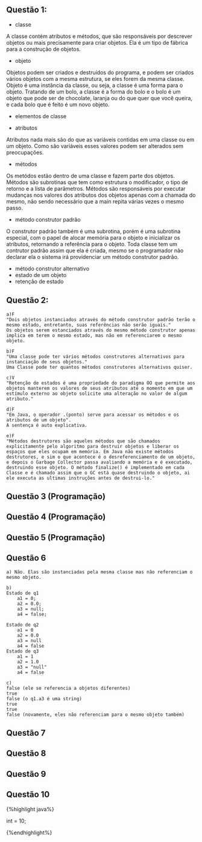 ## Questão 1:

* classe

A classe contém atributos e métodos, que são responsáveis por descrever objetos ou mais precisamente para criar objetos. Ela é um tipo de fábrica para a construção de objetos.
* objeto

Objetos podem ser criados e destruídos do programa, e podem ser criados vários objetos com a mesma estrutura, se eles forem da mesma classe. Objeto é uma instância da classe, ou seja, a classe é uma forma para o objeto. Tratando de um bolo, a classe é a forma do bolo e o bolo é um objeto que pode ser de chocolate, laranja ou do que quer que você queira, e cada bolo que é feito é um novo objeto. 
* elementos de classe

* atributos

Atributos nada mais são do que as variáveis contidas em uma classe ou em um objeto. Como são variáveis esses valores podem ser alterados sem preocupações.
* métodos

Os metódos estão dentro de uma classe e fazem parte dos objetos. Métodos são subrotinas que tem como estrutura o modificador, o tipo de retorno e a lista de parâmetros. Métodos são responsáveis por executar mudanças nos valores dos atributos dos objetos apenas com a chamada do mesmo, não sendo necessário que a main repita várias vezes o mesmo passo. 
* método construtor padrão

O construtor padrão também é uma subrotina, porém é uma subrotina especial, com o papel de alocar memória para o objeto e inicializar os atributos, retornando a referência para o objeto. Toda classe tem um contrutor padrão assim que ela é criada, mesmo se o programador não declarar ela o sistema irá providenciar um método construtor padrão.
* método construtor alternativo
* estado de um objeto
* retenção de estado

## Questão 2:
	
	a)F
	"Dois objetos instanciados através do método construtor padrão terão o mesmo estado, entretanto, suas referências não serão iguais."
	Os objetos serem estanciados através do mesmo método construtor apenas implica em terem o mesmo estado, mas não em referenciarem o mesmo objeto.
		
	b)F
	"Uma classe pode ter vários métodos construtores alternativos para instanciação de seus objetos."
	Uma Classe pode ter quantos métodos construtores alternativos quiser.	
	
	c)V
	"Retenção de estados é uma propriedade do paradigma OO que permite aos objetos manterem os valores de seus atributos até o momento em que um estímulo externo ao objeto solicite uma alteração no valor de algum atributo."
	
	d)F
	"Em Java, o operador .(ponto) serve para acessar os métodos e os atributos de um objeto".
	A sentença é auto explicativa. 
	
	e)F
	"Métodos destrutores são aqueles métodos que são chamados explicitamente pelo algoritmo para destruir objetos e liberar os espaços que eles ocupam em memória. Em Java não existe métodos destrutores, e sim o que acontece é o desreferenciamento de um objeto, e depois o Garbage Collector passa avaliando a memória e é executado, destruindo esse objeto. O método finalize() é implementado em cada Classe e é chamado assim que o GC está quase destruindo o objeto, ai ele executa as ultimas instruções antes de destrui-lo."

## Questão 3 (Programação)

## Questão 4 (Programação)

## Questão 5 (Programação)

## Questão 6
	
	a) Não. Elas são instanciadas pela mesma classe mas não referenciam o mesmo objeto.
	
	b)
	Estado de q1 
		a1 = 0;
		a2 = 0.0;
		a3 = null;
		a4 = false;
	
	Estado de q2 
		a1 = 0
		a2 = 0.0
		a3 = null 
		a4 = false
	Estado de q3
		a1 = 1
		a2 = 1.0
		a3 = "null" 
		a4 = false	
	
	c)
	false (ele se referencia a objetos diferentes)
	true 
	false (o q1.a3 é uma string)
	true	
	true
	false (novamente, eles não referenciam para o mesmo objeto também)

## Questão 7

## Questão 8

## Questão 9

## Questão 10
{%highlight java%}

int = 10;

{%endhighlight%}

